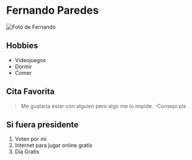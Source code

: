 # Fernando Paredes

![Foto de Fernando](https://scontent.flim5-1.fna.fbcdn.net/v/t1.0-9/18268378_1039875426114232_5045078496453208222_n.jpg?_nc_cat=110&_nc_oc=AQkh4QkuHNBlTnCBzko0FE07xu7DY7nb08mmM_Y6BQQDwWf2x46fP8JgY3JHsVCiNhc&_nc_ht=scontent.flim5-1.fna&oh=cfe28b2610998418703585d1f9f280e8&oe=5E57CD91 "Foto de Fernando")

## Hobbies

* Videojuegos
* Dormir
* Comer

## Cita Favorita

> Me gustaria estar con alguien pero algo me lo impide. -Consejo pls

## Si fuera presidente

1. Voten por mi
2. Internet para jugar online gratis
3. Dia Gratis